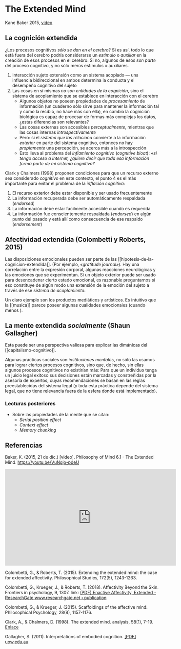 # The Extended Mind
Kane Baker 2015, [video](https://youtu.be/VuNgjo-pdeU)

## La cognición extendida

¿Los procesos cognitivos *sólo se dan en el cerebro*? Si es así, todo lo que está fuera del cerebro podría considerarse un *estímulo* o *auxiliar* en la creación de esos procesos en el cerebro. Si no, algunos de esos *son parte* del proceso cognitivo, y no sólo meros estímulos o auxiliares.

1. Interacción sujeto extensión como un sistema acoplado — una influencia bidireccional en ambos determina la conducta y el desempeño cognitivo del sujeto
2. Las cosas en sí mismas *no son entidades de la cognición*, sino el sistema de acoplamiento que se establece en interacción con el cerebro
	- Algunos objetos no poseen propiedades de *procesamiento* de información (un cuaderno sólo sirve para mantener la información tal y como la recibió, no hace más con ella), en cambio la cognición biológica es capaz de procesar de formas más complejas los datos, ¿estas diferencias son relevantes?
	- Las cosas externas son accesibles *perceptualmente*, mientras que las cosas internas *introspectivamente*
	- Pero: si el *sistema que las relaciona* convierte a la información *exterior* en parte del sistema cognitivo, entonces no hay *propiamente* una percepción, se acerca más a la introspección
	- Esto lleva al problema del *inflamiento cognitivo* (*cognitive bloat*): «*si tengo acceso a internet, ¿quiere decir que toda esa información forma parte de mi sistema cognitivo?*

Clark y Chalmers (1998) proponen condiciones para que un recurso externo sea considerado *cognitivo* en este contexto, el punto 4 es el más importante para evitar el problema de la *inflación cognitiva*:

1. El recurso exterior debe estar disponible y ser usado frecuentemente
2. La información recuperada debe ser automáticamente respaldada (*endorsed*)
3. La información debe estar fácilmente accesible cuando es requerida
4. La información fue conscientemente respaldada (*endorsed*) en algún punto del pasado y está allí como consecuencia de ese respaldo (*endorsement*)

## Afectividad extendida (Colombetti y Roberts, 2015)

Las disposiciones emocionales pueden ser parte de las [[hipotesis-de-la-cognicion-extendida]]. (Por ejemplo, *«gratitude journal»*). Hay una correlación entre la expresión corporal, algunas reacciones neurológicas y las emociones que se experimentan. Si un objeto exterior puede ser usado para desencadenar cierto estado emocional, es razonable preguntarnos si eso constituye de algún modo una extensión de la emoción del sujeto a través de ese *sistema de acoplamiento*.

Un claro ejemplo son los productos mediáticos y artísticos. Es intuitivo que la [[musica]] parece poseer algunas cualidades emocionales (cuando menos ).

## La mente extendida *socialmente* (Shaun Gallagher)

Esta puede ser una perspectiva valiosa para explicar las dimánicas del [[capitalismo-cognitivo]].

Algunas prácticas sociales son *instituciones mentales*, no sólo las usamos para lograr ciertos procesos cognitivos, sino que, de hecho, sin ellas algunos procesos cognitivos no existirían más: Para que un individuo tenga un juicio legal exitoso sus decisiones están marcadas y constreñidas por la asesoría de expertos, cuyas recomendaciones se basan en las reglas preestablecidas del sistema legal (y toda esta práctica depende del sistema legal, que no tiene relevancia fuera de la esfera donde está implementado).

### Lecturas posteriores

- Sobre las propiedades de la mente que se citan:
	- *Serial position effect*
	- *Context effect*
	- *Memory chunking*

## Referencias

Baker, K. (2015, 21 de dic.) \[video\]. Philosophy of Mind 6.1 - The Extended Mind. https://youtu.be/VuNgjo-pdeU

<div class="embed-wrapper"><iframe width="560" height="315" src="https://www.youtube.com/embed/VuNgjo-pdeU?controls=0" frameborder="0" allow="accelerometer; autoplay; clipboard-write; encrypted-media; gyroscope; picture-in-picture" allowfullscreen></iframe></div>

Colombetti, G., & Roberts, T. (2015). Extending the extended mind: the case for extended affectivity. Philosophical Studies, 172(5), 1243-1263.

Colombetti, G., Krueger, J., & Roberts, T. (2018). Affectivity Beyond the Skin. Frontiers in psychology, 9, 1307. link: [(PDF) Enactive Affectivity, Extended - ResearchGate www.researchgate.net › publication](https://www.researchgate.net/publication/281546276_Enactive_Affectivity_Extended)

Colombetti, G., & Krueger, J. (2015). Scaffoldings of the affective mind. Philosophical Psychology, 28(8), 1157-1176.

Clark, A., & Chalmers, D. (1998). The extended mind. analysis, 58(1), 7-19. [Enlace](http://scholar.google.com.mx/scholar_url?url=https://era.ed.ac.uk/bitstream/handle/1842/1312/TheExtendedMind.pdf%253Fsequence%253D1%2526isAllowed%253Dy&hl=es&sa=X&ei=LEXFX8iGD4rOmgGuq7GoAQ&scisig=AAGBfm3gV5YwXrLD9exuKENO6Hn1fGPRPQ&nossl=1&oi=scholarr)

Gallagher, S. (2011). Interpretations of embodied cognition. [\[PDF\] uow.edu.au](https://scholar.google.com/scholar_url?url=http://ro.uow.edu.au/cgi/viewcontent.cgi%253Farticle%253D2378%2526context%253Dlhapapers&hl=es&sa=T&oi=gsb-gga&ct=res&cd=0&d=3263484140916737857&ei=Ys3FX9ODPdG1mAHK6q_4Ag&scisig=AAGBfm33NECwo9ImCWnY0t5-zp6iJ1pB9g)